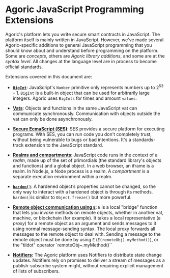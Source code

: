 # Agoric JavaScript Programming Extensions

Agoric's platform lets you write secure smart contracts in JavaScript. The platform itself is mainly written in JavaScript. However, we've made several Agoric-specific additions to general JavaScript programming that you should know about and understand before programming on the platform. Some are *concepts*, others are *Agoric library additions*, and some are at the *syntax level*. All changes at the language level are in process to become official standards.

Extensions covered in this document are:
- **[`BigInt`](#bigint)**: JavaScript's `Number` primitive only represents
  numbers up to 2<sup>53</sup> - 1. `BigInt` is a built-in object that can be used for
  arbitrarily large integers. Agoric uses `BigInts` for times and amount `values`.

- **[Vats](#vats)**: Objects and functions in the same JavaScript vat can
  communicate synchronously. Communication with objects outside the
  vat can only be done asynchronously. 

- **[Secure EcmaScript (SES)](#secure-ecmascript-ses)**: SES provides a secure platform for
  executing programs. With SES, you can run code you don't completely trust,
  without being vulnerable to bugs or bad intentions. It's a
  standards-track extension to the JavaScript standard. 

- **[Realms and compartments](#compartments-and-realms)**: JavaScript code runs in the context of
  a *realm*, made up of the set of primordials (the standard
  library's objects and functions) and a global object. In a web
  browser, an iframe is a realm. In Node.js, a Node process is a
  realm. A *compartment* is a separate execution environment within a realm.

- **[`harden()`](#harden)**: A hardened object’s properties cannot be changed, so the only way to interact
with a hardened object is through its methods. `harden()`is similar to `Object.freeze()` but
more powerful. 

- **[Remote object communication using `E`](#communicating-with-remote-objects-using-e)**: `E` is a local "bridge" function that lets
you invoke methods on remote objects, whether in another vat, machine, or blockchain (for example).
It takes a local representative (a *proxy*) for a remote object as an argument and sends messages
to it using normal message-sending syntax. The local proxy forwards all messages to the remote 
object to deal with. Sending a message to the remote object must be done by 
using `E` (`E(remoteObj).myMethod()`), or the "tildot" operator `remoteObj~.myMethod()``

- **[Notifiers](#notifiers):** The Agoric platform uses Notifiers to distribute state change
updates. Notifiers rely on promises to deliver a stream of messages as a publish-subscribe system
might, without requiring explicit management of lists of subscribers.
